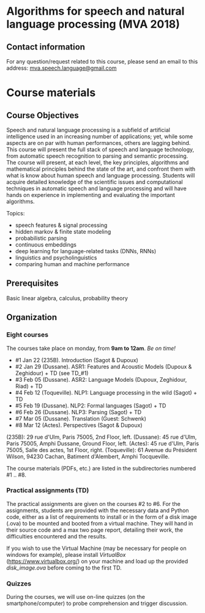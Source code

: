 # Algorithms for speech and natural language processing (MVA 2018)

## Contact information
For any question/request related to this course, please send an email to this address: mva.speech.language@gmail.com

# Course materials

## Course Objectives

Speech and natural language processing is a subfield of artificial intelligence used in an increasing number of applications; yet, while some aspects are on par with human performances, others are lagging behind. This course will present the full stack of speech and language technology, from automatic speech recognition to parsing and semantic processing. The course will present, at each level, the key principles, algorithms and mathematical principles behind the state of the art, and confront them with what is know about human speech and language processing. Students will acquire detailed knowledge of the scientific issues and computational techniques in automatic speech and language processing and will have hands on experience in implementing and evaluating the important algorithms.
 
Topics:
- speech features & signal processing
- hidden markov & finite state modeling
- probabilistic parsing
- continuous embeddings
- deep learning for language-related tasks (DNNs, RNNs)
- linguistics and psycholinguistics
- comparing human and machine performance

## Prerequisites
Basic linear algebra, calculus, probability theory

## Organization

### Eight courses 
The courses take place on monday, from **9am to 12am**. _Be on time!_

- #1 Jan 22 (235B).     Introduction (Sagot & Dupoux)
- #2 Jan 29 (Dussane).  ASR1: Features and Acoustic Models (Dupoux & Zeghidour) + TD (see TD_#1)
- #3 Feb 05 (Dussane).  ASR2: Language Models (Dupoux, Zeghidour, Riad) + TD
- #4 Feb 12 (Toqueville).  NLP1: Language processing in the wild (Sagot) + TD
- #5 Feb 19 (Dussane).  NLP2: Formal languages (Sagot) + TD
- #6 Feb 26 (Dussane).  NLP3: Parsing (Sagot) + TD
- #7 Mar 05 (Dussane).  Translation (Guest: Schwenk)
- #8 Mar 12 (Actes).    Perspectives (Sagot & Dupoux)

(235B): 29 rue d'Ulm, Paris 75005, 2nd Floor, left.
(Dussane): 45 rue d'Ulm, Paris 75005, Amphi Dussane, Ground Floor, left.
(Actes): 45 rue d'Ulm, Paris 75005, Salle des actes, 1st Floor, right.
(Toqueville): 61 Avenue du Président Wilson, 94230 Cachan, Batiment d'Alembert, Amphi Tocqueville.

The course materials (PDFs, etc.) are listed in the subdirectories numbered #1 .. #8. 

### Practical assignments (TD)
The practical assignments are given on the courses #2 to #6. For the assignments, students are provided with the necessary data and Python code, either as a list of requirements to install or in the form of a disk image (.ova) to be mounted and booted from a virtual machine. They will hand in their source code and a max two page report, detailing their work, the difficulties encountered and the results. 

If you wish to use the Virtual Machine (may be necessary for people on windows for example), please install *VirtualBox* (https://www.virtualbox.org/) on your machine and load up the provided *disk_image.ova* before coming to the first TD. 

### Quizzes

During the courses, we will use on-line quizzes (on the smartphone/computer) to probe comprehension and trigger discussion.


